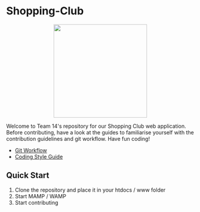 # Shopping-Club

<p align="center">
  <img src="https://github.com/WAD2-G2-T14/Shopping-Club/blob/main/images/logoYellow.svg" width="250px" />
</p>

Welcome to Team 14's repository for our Shopping Club web application. Before contributing, have a look at the guides to familiarise yourself with the contribution guidelines and git workflow. Have fun coding!

* [Git Workflow](https://github.com/WAD2-G2-T14/Shopping-Club/blob/main/GIT_WORKFLOW.md)
* [Coding Style Guide](https://github.com/WAD2-G2-T14/Shopping-Club/blob/main/STYLE_GUIDE.md)

## Quick Start
1. Clone the repository and place it in your htdocs / www folder
2. Start MAMP / WAMP
3. Start contributing
